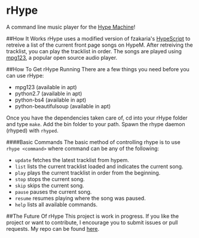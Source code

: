 # rHype
A command line music player for the [Hype Machine](http://hypem.com/)!

##How It Works
rHype uses a modified version of fzakaria's [HypeScript](https://github.com/fzakaria/HypeScript) to retreive a list of the current front page songs on HypeM. 
After retreiving the tracklist, you can play the tracklist in order.
The songs are played using [mpg123](http://www.mpg123.de/), a popular open source audio player.

##How To Get rHype Running
There are a few things you need before you can use rHype:

  * mpg123 (available in apt)
  * python2.7 (available in apt)
  * python-bs4 (available in apt)
  * python-beautifulsoup (available in apt)

Once you have the dependencies taken care of, cd into your rHype folder and type `make`.
Add the bin folder to your path.
Spawn the rhype daemon (rhyped) with `rhyped`.

####Basic Commands
The basic method of controlling rhype is to use `rhype <command>` where command can be any of the following:

  * `update` fetches the latest tracklist from hypem.
  * `list` lists the current tracklist loaded and indicates the current song. 
  * `play` plays the current tracklist in order from the beginning.
  * `stop` stops the current song.
  * `skip` skips the current song.
  * `pause` pauses the current song. 
  * `resume` resumes playing where the song was paused.
  * `help` lists all available commands.

##The Future Of rHype
This project is work in progress.
If you like the project or want to contribute, I encourage you to submit issues or pull requests.
My repo can be found [here](https://github.com/eneva002/rhype).



